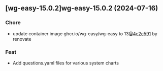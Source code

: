 

## [wg-easy-15.0.2]wg-easy-15.0.2 (2024-07-16)

### Chore



- update container image ghcr.io/wg-easy/wg-easy to 13[@4c2c591](https://github.com/4c2c591) by renovate

### Feat



- Add questions.yaml files for various system charts